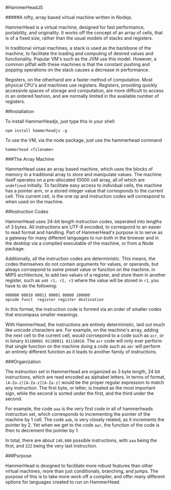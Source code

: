 #HammerHeadJS

#####A nifty, array based virtual machine written in Nodejs.

HammerHead is a virtual machine, designed for fast performance, portability, and originality. It works off the concept of an
array of cells, that is of a fixed size, rather than the usual models of stacks and registers. 

In traditional virtual machines, a stack is used as the backbone of the machine, to facilitate the loading and computing of desired values and functionality. Popular VM's such as the JVM use this model. However, a common pitfall with these machines is that the constant pushing and popping operations on the stack causes a decrease in performance. 

Registers, on the otherhand are a faster method of computation. Most physical CPU's and machines use registers. Registers, providing quickly accessivle spaces of storage and computation,  are more difficult to access in an ordered fashion, and are normally limited in the available number of registers.

##Installation

To install HammerHeadjs, just type this in your shell:

```
npm install hammerheadjs -g
```

To use the VM, via the node package, just use the hammerhead command

```
hammerhead <filename>
```

###The Array Machine

HammerHead uses an array based machine, which uses the blocks of memory in a traditional array to store and manipulate values. The machine itself operates on a pre-allocated 10000 cell array, all of which are `undefined` initially. To facilitate easy access to individual cells, the machine has a pointer arm, or a stored integer value that corresponds to the current cell. This current cell, is the one op and instruction codes will correspond to when used on the machine.

##Instruction Codes

HammerHead uses 24-bit length instruction codes, seperated into lengths of 3 bytes. All instructions are UTF-8 encoded, to correspond to an easier to read format and handling. Part of HammerHead's purpose is to serve as a gateway for many different languages to run both in the browser and in the desktop via a compiled executable of the machine, or from a Node package.

Additionally, all the instruction codes are deterministic. This means, the codes themselves do not contain arguments for values, or operands, but always corrsepond to some preset value or function on the machine. in MIPS architecture, to add two values of a register, and store them in another register, such as `add r1, r2, r3` where the value will be stored in `r1`, you have to do the following:

```
000000 00010 00011 00001 00000 100000
opcode funct  register register destination
```

In this format, the instruction code is formed via an order of smaller codes that encompass smaller meanings. 

With HammerHead, the instructions are entirely deterministic, laid out much like unicode characters are. For example, on the machine's array, adding the next cell to the current cell, would corrsepond to a code such as `acr`, or in binary `01100001 01100011 01110010`. The `acr` code will only ever perform that single function on the machine doing a code such as `abr` will perform an entirely different function as it leads to another family of instructions.

###Organization

The instruction set in HammerHead are organized as 3 byte length, 24 bit instructions, which are read encoded as alphabet letters. In terms of format, `[A-Za-z][A-Za-z][A-Za-z]` would be the proper regular expression to match any instruction. The first byte, or letter, is treated as the most important sign, while the second is sorted under the first, and the third under the second.

For example, the code `aaa` is the very first code in all of hammerheads instruction set, which corresponds to incrementing the pointer of the machine by 1 cell. The code `aab`, is very closely related, as it increments the pointer by 2. Yet when we get to the code `aar`, the function of the code is then to decrement the pointer by 1.

In total, there are about `140,000` possible instructions, with `aaa` being the first, and `ZZZ` being the very last instruction.

###Purpose

HammerHead is designed to facilitate more robust features than other virtual machines, more than just conditionals, branching, and jumps. The purpose of this is to take more work off a compiler, and offer many different options for languages created to run on HammerHead.


